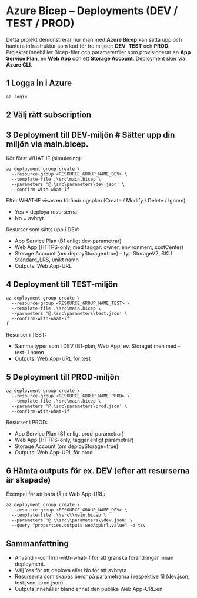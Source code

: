 # Azure Bicep – Deployments (DEV / TEST / PROD)

Detta projekt demonstrerar hur man med **Azure Bicep** kan sätta upp och hantera infrastruktur som kod för tre miljöer: **DEV**, **TEST** och **PROD**.  
Projektet innehåller Bicep-filer och parameterfiler som provisionerar en **App Service Plan**, en **Web App** och ett **Storage Account**. Deployment sker via **Azure CLI**.

## 1 Logga in i Azure
```shell
az login
```
## 2 Välj rätt subscription

## 3 Deployment till DEV-miljön # Sätter upp din miljön via main.bicep.
Kör först WHAT-IF (simulering):
```shell
az deployment group create \
  --resource-group <RESOURCE_GROUP_NAME_DEV> \
  --template-file .\src\main.bicep \
  --parameters '@.\src\parameters\dev.json' \
  --confirm-with-what-if
```
Efter WHAT-IF visas en förändringsplan (Create / Modify / Delete / Ignore).  
- Yes = deploya resurserna  
- No = avbryt  

Resurser som sätts upp i DEV:  
- App Service Plan (B1 enligt dev-parametrar)  
- Web App (HTTPS-only, med taggar: owner, environment, costCenter)  
- Storage Account (om deployStorage=true) – typ StorageV2, SKU Standard_LRS, unikt namn  
- Outputs: Web App-URL  

## 4 Deployment till TEST-miljön
```shell
az deployment group create \
  --resource-group <RESOURCE_GROUP_NAME_TEST> \
  --template-file .\src\main.bicep \
  --parameters '@.\src\parameters\test.json' \
  --confirm-with-what-if
f
```
Resurser i TEST:  
- Samma typer som i DEV (B1-plan, Web App, ev. Storage) men med -test- i namn  
- Outputs: Web App-URL för test  

## 5 Deployment till PROD-miljön
```shell
az deployment group create \
  --resource-group <RESOURCE_GROUP_NAME_PROD> \
  --template-file .\src\main.bicep \
  --parameters '@.\src\parameters\prod.json' \
  --confirm-with-what-if

```
Resurser i PROD:  
- App Service Plan (S1 enligt prod-parametrar)  
- Web App (HTTPS-only, taggar enligt parametrar)  
- Storage Account (om deployStorage=true)  
- Outputs: Web App-URL för prod  

## 6 Hämta outputs för ex. DEV (efter att resurserna är skapade)
Exempel för att bara få ut Web App-URL:
```shell
az deployment group create \
  --resource-group <RESOURCE_GROUP_NAME_DEV> \
  --template-file .\\src\\main.bicep \
  --parameters '@.\\src\\parameters\\dev.json' \
  --query "properties.outputs.webAppUrl.value" -o tsv
```

## Sammanfattning
- Använd --confirm-with-what-if för att granska förändringar innan deployment.  
- Välj Yes för att deploya eller No för att avbryta.  
- Resurserna som skapas beror på parametrarna i respektive fil (dev.json, test.json, prod.json).  
- Outputs innehåller bland annat den publika Web App-URL:en.
